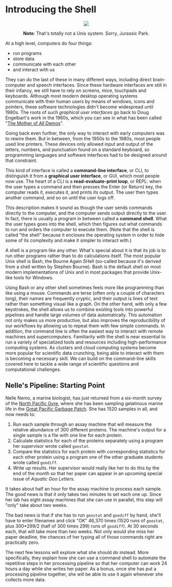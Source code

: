 # Introducing the Shell

<p align="center">
<kbd>
  <img src="https://github.com/kylescotshank/IntroToShell/blob/master/Images/ItsAUnixSystem.jpg"/>
 </kbd>
 </p>
 <p align="center"
  <em><b>Note</b>: That's totally not a Unix system. Sorry, Jurassic Park.</em>
</p>


At a high level, computers do four things:

-   run programs
-   store data
-   communicate with each other
-   and interact with us

They can do the last of these in many different ways,
including direct brain-computer and speech interfaces.
Since these hardware interfaces are still in their infancy,
we still have to rely on screens, mice, touchpads and keyboards.
Although most modern desktop operating systems communicate with their human users by
means of windows, icons and pointers, these software technologies didn't become
widespread until 1980s. The roots of such *graphical user interfaces*  go back
to Doug Engelbart's work in the 1960s, which you can see in what has been
called "[The Mother of All Demos](http://www.youtube.com/watch?v=a11JDLBXtPQ)".

Going back even further,
the only way to interact with early computers was to rewire them.
But in between,
from the 1950s to the 1980s,
most people used line printers.
These devices only allowed input and output of the letters, numbers, and punctuation found on a standard keyboard,
so programming languages and software interfaces had to be designed around that constraint.

This kind of interface is called a
**command-line interface**, or CLI,
to distinguish it from a
**graphical user interface**, or GUI,
which most people now use.
The heart of a CLI is a **read-evaluate-print loop**, or REPL:
when the user types a command and then presses the Enter (or Return) key,
the computer reads it,
executes it,
and prints its output.
The user then types another command,
and so on until the user logs off.

This description makes it sound as though the user sends commands directly to the computer,
and the computer sends output directly to the user.
In fact,
there is usually a program in between called a
**command shell**.
What the user types goes into the shell,
which then figures out what commands to run and orders the computer to execute them.
(Note that the shell is called "the shell" because it encloses the operating system
in order to hide some of its complexity and make it simpler to interact with.)

A shell is a program like any other.
What's special about it is that its job is to run other programs
rather than to do calculations itself.
The most popular Unix shell is Bash,
the Bourne Again SHell
(so-called because it's derived from a shell written by Stephen Bourne).
Bash is the default shell on most modern implementations of Unix
and in most packages that provide Unix-like tools for Windows.

Using Bash or any other shell
sometimes feels more like programming than like using a mouse.
Commands are terse (often only a couple of characters long),
their names are frequently cryptic,
and their output is lines of text rather than something visual like a graph.
On the other hand,
with only a few keystrokes, the shell allows us to combine existing tools into 
powerful pipelines and handle large volumes of data automatically. This automation
not only makes us more productive, but also improves the reproducibility of our workflows by 
allowing us to repeat them with few simple commands.
In addition, the command line is often the easiest way to interact with remote machines and supercomputers.
Familiarity with the shell is near essential to run a variety of specialized tools and resources
including high-performance computing systems.
As clusters and cloud computing systems become more popular for scientific data crunching,
being able to interact with them is becoming a necessary skill.
We can build on the command-line skills covered here
to tackle a wide range of scientific questions and computational challenges.

## Nelle's Pipeline: Starting Point

Nelle Nemo, a marine biologist,
has just returned from a six-month survey of the
[North Pacific Gyre](http://en.wikipedia.org/wiki/North_Pacific_Gyre),
where she has been sampling gelatinous marine life in the
[Great Pacific Garbage Patch](http://en.wikipedia.org/wiki/Great_Pacific_Garbage_Patch).
She has 1520 samples in all, and now needs to:

1.  Run each sample through an assay machine
    that will measure the relative abundance of 300 different proteins.
    The machine's output for a single sample is
    a file with one line for each protein.
2.  Calculate statistics for each of the proteins separately
    using a program her supervisor wrote called `goostat`.
3.  Compare the statistics for each protein
    with corresponding statistics for each other protein
    using a program one of the other graduate students wrote called `goodiff`.
4.  Write up results.
    Her supervisor would really like her to do this by the end of the month
    so that her paper can appear in an upcoming special issue of *Aquatic Goo Letters*.

It takes about half an hour for the assay machine to process each sample.
The good news is that
it only takes two minutes to set each one up.
Since her lab has eight assay machines that she can use in parallel,
this step will "only" take about two weeks.

The bad news is that if she has to run `goostat` and `goodiff` by hand,
she'll have to enter filenames and click "OK" 46,370 times
(1520 runs of `goostat`, plus 300*299/2 (half of 300 times 299) runs of `goodiff`).
At 30 seconds each,
that will take more than two weeks.
Not only would she miss her paper deadline,
the chances of her typing all of those commands right are practically zero.

The next few lessons will explore what she should do instead.
More specifically,
they explain how she can use a command shell
to automate the repetitive steps in her processing pipeline
so that her computer can work 24 hours a day while she writes her paper.
As a bonus,
once she has put a processing pipeline together,
she will be able to use it again whenever she collects more data.